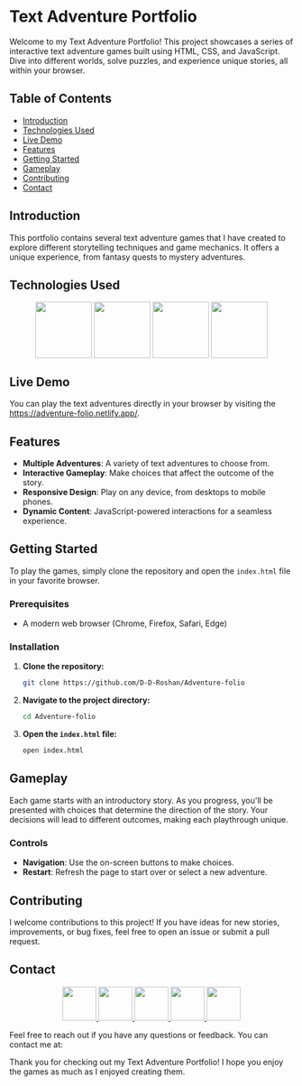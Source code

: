 # Text Adventure Portfolio

Welcome to my Text Adventure Portfolio! This project showcases a series of interactive text adventure games built using HTML, CSS, and JavaScript. Dive into different worlds, solve puzzles, and experience unique stories, all within your browser.

## Table of Contents

- [Introduction](#introduction)
- [Technologies Used](#technologies-used)
- [Live Demo](live-demo)
- [Features](#features)
- [Getting Started](#getting-started)
- [Gameplay](#gameplay)
- [Contributing](#contributing)
- [Contact](#contact)

## Introduction

This portfolio contains several text adventure games that I have created to explore different storytelling techniques and game mechanics. It offers a unique experience, from fantasy quests to mystery adventures.

## Technologies Used
<div align="center">
<img align="center" height="100" width="100" src="https://skillicons.dev/icons?i=html"/>
<img align="center" height="100" width="100" src="https://skillicons.dev/icons?i=css"/>
<img align="center" height="100" width="100" src="https://skillicons.dev/icons?i=js"/>
<img align="center" height="100" width="100" src="https://skillicons.dev/icons?i=vscode"/>
</div>

## Live Demo
You can play the text adventures directly in your browser by visiting the https://adventure-folio.netlify.app/.

## Features

- **Multiple Adventures**: A variety of text adventures to choose from.
- **Interactive Gameplay**: Make choices that affect the outcome of the story.
- **Responsive Design**: Play on any device, from desktops to mobile phones.
- **Dynamic Content**: JavaScript-powered interactions for a seamless experience.

## Getting Started

To play the games, simply clone the repository and open the `index.html` file in your favorite browser.

### Prerequisites

- A modern web browser (Chrome, Firefox, Safari, Edge)

### Installation

1. **Clone the repository:**

   ```sh
   git clone https://github.com/D-D-Roshan/Adventure-folio
   
   ```

2. **Navigate to the project directory:**

   ```sh
   cd Adventure-folio
   ```

3. **Open the `index.html` file:**

   ```sh
   open index.html
   ```

## Gameplay

Each game starts with an introductory story. As you progress, you'll be presented with choices that determine the direction of the story. Your decisions will lead to different outcomes, making each playthrough unique.

### Controls

- **Navigation**: Use the on-screen buttons to make choices.
- **Restart**: Refresh the page to start over or select a new adventure.

## Contributing

I welcome contributions to this project! If you have ideas for new stories, improvements, or bug fixes, feel free to open an issue or submit a pull request.


## Contact

<div align="center">
<a href="https://www.facebook.com/roshan.d.942145">
<img width="60" height="60" src="https://user-images.githubusercontent.com/74038190/235294010-ec412ef5-e3da-4efa-b1d4-0ab4d4638755.gif" target="_blank"/>
</a> 
<a href="https://discord.com/invite/M8he9HxQ">
<img width="60" height="60" src="https://user-images.githubusercontent.com/74038190/235294015-47144047-25ab-417c-af1b-6746820a20ff.gif" target="_blank"/>
</a> 
<a href="https://www.linkedin.com/in/d-d-roshan">
<img width="60" height="60" src="https://user-images.githubusercontent.com/74038190/235294012-0a55e343-37ad-4b0f-924f-c8431d9d2483.gif" target="_blank"/>
</a>  
<a href="https://www.instagram.com/d_roshan_official">
<img width="60" height="60" src="https://user-images.githubusercontent.com/74038190/235294013-a33e5c43-a01c-43f6-b44d-a406d8b4ab75.gif" target="_blank"/>
</a>  
<a href="https://github.com/D-D-Roshan/D-D-Roshan">
<img width="60" height="60" src="https://img.icons8.com/?size=100&id=akG4VRhAoSii&format=png&color=000000" target="_blank"/>
</a> 
</div>

Feel free to reach out if you have any questions or feedback. You can contact me at:



Thank you for checking out my Text Adventure Portfolio! I hope you enjoy the games as much as I enjoyed creating them.



